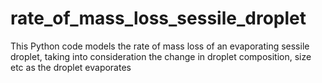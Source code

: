 # rate_of_mass_loss_sessile_droplet
This Python code models the rate of mass loss of an evaporating sessile droplet, taking into consideration the change in droplet composition, size etc as the droplet evaporates
